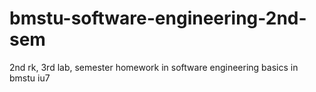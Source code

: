# bmstu-software-engineering-2nd-sem
2nd rk, 3rd lab, semester homework in software engineering basics in bmstu iu7
